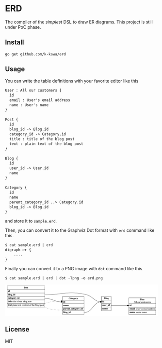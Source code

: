 # ERD

The compiler of the *simplest* DSL to draw ER diagrams. This project is still under PoC phase.

## Install

    go get github.com/k-kawa/erd


## Usage

You can write the table definitions with your favorite editor like this

    User : All our customers {
      id
      email : User's email address
      name : User's name
    }
    
    Post {
      id
      blog_id -> Blog.id
      category_id -> Category.id
      title : title of the blog post
      text : plain text of the blog post
    }
    
    Blog {
      id
      user_id -> User.id
      name
    }
    
    Category {
      id
      name
      parent_category_id ..> Category.id
      blog_id -> Blog.id
    }

    
and store it to `sample.erd`.
 
Then, you can convert it to the Graphviz Dot format with `erd` command like this.

    $ cat sample.erd | erd
    digraph er {
        ....
    }

Finally you can convert it to a PNG image with `dot` command like this.

    $ cat sample.erd | erd | dot -Tpng -o erd.png

![erd.png](./erd.png)

## License
MIT
